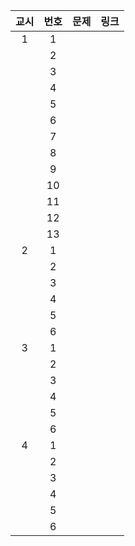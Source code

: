 
| **교시** | **번호** | **문제**                                                                                                                                                                                                                                                                                                                                                                     | 링크                       |
| :----: | :----: | :------------------------------------------------------------------------------------------------------------------------------------------------------------------------------------------------------------------------------------------------------------------------------------------------------------------------------------------------------------------------- | ------------------------ |
|   1    |   1    |                                                                                                                                                                                                                                                                                                                                                                            |                          |
|        |   2    |                                                                                                                                                                                                                                                                                                                                                                            |                          |
|        |   3    |                                                                                                                                                                                                                                                                                                                                                                            |                          |
|        |   4    |                                                                                                                                                                                                                                                                                                                                                                            |                          |
|        |   5    |                                                                                                                                                                                                                                                                                                                                                                            |                          |
|        |   6    |                                                                                                                                                                                                                                                                                                                                                                            |                          |
|        |   7    |                                                                                                                                                                                                                                                                                                                                                                            |                          |
|        |   8    |                                                                                                                                                                                                                                                                                                                                                                            |                          |
|        |   9    |                                                                                                                                                                                                                                                                                                                                                                            |                          |
|        |   10   |                                                                                                                                                                                                                                                                                                                                                                            |                          |
|        |   11   |                                                                                                                                                                                                                                                                                                                                                                            |                          |
|        |   12   |                                                                                                                                                                                                                                                                                                                                                                            |                          |
|        |   13   |                                                                                                                                                                                                                                                                                                                                                                            |                          |
|   2    |   1    |                                                                                                                                                                                                                                                                                                                                                                            |                          |
|        |   2    |                                                                                                                                                                                                                                                                                                                                                                            |                          |
|        |   3    |                                                                                                                                                                                                                                                                                                                                                                            |                          |
|        |   4    |                                                                                                                                                                                                                                                                                                                                                                            |                          |
|        |   5    |                                                                                                                                                                                                                                                                                                                                                                            |                          |
|        |   6    |                                                                                                                                                                                                                                                                                                                                                                            |                          |
|   3    |   1    |                                                                                                                                                                                                                                                                                                                                                                            |                          |
|        |   2    |                                                                                                                                                                                                                                                                                                                                                                            |                          |
|        |   3    |                                                                                                                                                                                                                                                                                                                                                                            |                          |
|        |   4    |                                                                                                                                                                                                                                                                                                                                                                            |                          |
|        |   5    |                                                                                                                                                                                                                                                                                                                                                                            |                          |
|        |   6    |                                                                                                                                                                                                                                                                                                                                                                            |                          |
|   4    |   1    |                                                                                                                                                                                                                                                                                                                                                                            |                          |
|        |   2    |                                                                                                                                                                                                                                                                                                                                                                            |                          |
|        |   3    |                                                                                                                                                                                                                                                                                                                                                                            |                          |
|        |   4    |                                                                                                                                                                                                                                                                                                                                                                            |                          |
|        |   5    |                                                                                                                                                                                                                                                                                                                                                                            |                          |
|        |   6    |                                                                                                                                                                                                                                                                                                                                                                            |                          |

